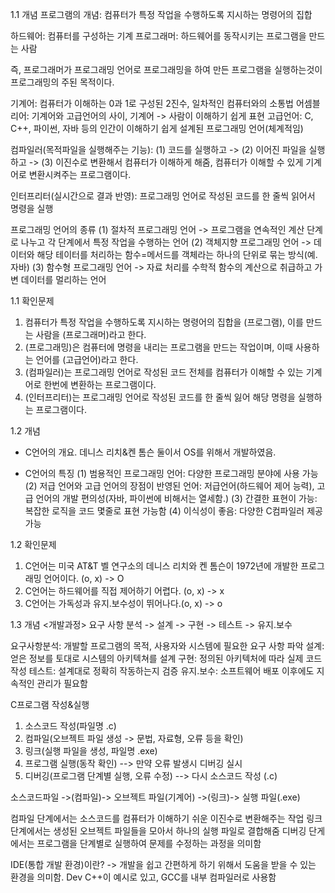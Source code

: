 1.1 개념
프로그램의 개념: 컴퓨터가 특정 작업을 수행하도록 지시하는 명령어의 집합

하드웨어: 컴퓨터를 구성하는 기계
프로그래머: 하드웨어를 동작시키는 프로그램을 만드는 사람

즉, 프로그래머가 프로그래밍 언어로 프로그래밍을 하여 만든 프로그램을 실행하는것이 프로그래밍의 주된 목적이다.


기계어: 컴퓨터가 이해하는 0과 1로 구성된 2진수, 일차적인 컴퓨터와의 소통법
어셈블리어: 기계어와 고급언어의 사이, 기계어 -> 사람이 이해하기 쉽게 표현
고급언어: C, C++, 파이썬, 자바 등의 인간이 이해하기 쉽게 설계된 프로그래밍 언어(체계적임)

컴파일러(목적파일을 실행해주는 기능): (1) 코드를 실행하고 -> (2) 이어진 파일을 실행하고 -> (3) 이진수로 변환해서 컴퓨터가
이해하게 해줌, 컴퓨터가 이해할 수 있게 기계어로 변환시켜주는 프로그램이다.

인터프리터(실시간으로 결과 반영): 프로그래밍 언어로 작성된 코드를 한 줄씩 읽어서 명령을 실행


프로그래밍 언어의 종류
  (1) 절차적 프로그래밍 언어
    -> 프로그램을 연속적인 계산 단계로 나누고 각 단계에서 특정 작업을 수행하는 언어
  (2) 객체지향 프로그래밍 언어
    -> 데이터와 해당 테이터를 처리하는 함수=메서드를 객체라는 하나의 단위로 묶는 방식(예. 자바)
  (3) 함수형 프로그래밍 언어
    -> 자료 처리를 수학적 함수의 계산으로 취급하고 가변 데이터를 멀리하는 언어

1.1 확인문제

1. 컴퓨터가 특정 작업을 수행하도록 지시하는 명령어의 집합을 (프로그램), 이를 만드는 사람을 (프로그래머)라고 한다.
2. (프로그래밍)은 컴퓨터에 명령을 내리는 프로그램을 만드는 작업이며, 이때 사용하는 언어를 (고급언어)라고 한다.
3. (컴파일러)는 프로그래밍 언어로 작성된 코드 전체를 컴퓨터가 이해할 수 있는 기계어로 한번에 변환하는 프로그램이다.
4. (인터프리터)는 프로그래밍 언어로 작성된 코드를 한 줄씩 잃어 해당 명령을 실행하는 프로그램이다.

1.2 개념
- C언어의 개요. 데니스 리치&켄 톰슨 둘이서 OS를 위해서 개발하였음.

- C언어의 특징
  (1) 범용적인 프로그래밍 언어: 다양한 프로그래밍 분야에 사용 가능
  (2) 저급 언어와 고급 언어의 장점이 반영된 언어: 저급언어(하드웨어 제어 능력), 고급 언어의 개발 편의성(자바, 파이썬에 비해서는 열세함.)
  (3) 간결한 표현이 가능: 복잡한 로직을 코드 몇줄로 표현 가능함
  (4) 이식성이 좋음: 다양한 C컴파일러 제공 가능

1.2 확인문제

1. C언어는 미국 AT&T 벨 연구소의 데니스 리치와 켄 톰슨이 1972년에 개발한 프로그래밍 언어이다. (o, x)
   -> O
2. C언어는 하드웨어를 직접 제어하기 어렵다. (o, x)
   -> x
3. C언어는 가독성과 유지.보수성이 뛰어나다.(o, x)
   -> o

1.3 개념
  <개발과정>
요구 사항 분석 -> 설계 -> 구현 -> 테스트 -> 유지.보수

요구사항분석: 개발할 프로그램의 목적, 사용자와 시스템에 필요한 요구 사항 파악
설계: 얻은 정보를 토대로 시스템의 아키텍쳐를 설계
구현: 정의된 아키텍처에 따라 실제 코드 작성
테스트: 설계대로 정확히 작동하는지 검증
유지.보수: 소프트웨어 배포 이후에도 지속적인 관리가 필요함

C프로그램 작성&실행

1. 소스코드 작성(파일명 .c)
2. 컴파일(오브젝트 파일 생성 -> 문법, 자료형, 오류 등을 확인)
3. 링크(실행 파일을 생성, 파일명 .exe)
4. 프로그램 실행(동작 확인)
 --> 만약 오류 발생시 디버깅 실시  
5. 디버깅(프로그램 단계별 실행, 오류 수정)
 --> 다시 소스코드 작성 (.c)

소스코드파일 ->(컴파일)-> 오브젝트 파일(기계어) ->(링크)-> 실행 파일(.exe)

컴파일 단계에서는 소스코드를 컴퓨터가 이해하기 쉬운 이진수로 변환해주는 작업
링크 단계에서는 생성된 오브젝트 파일들을 모아서 하나의 실행 파일로 결합해줌
디버깅 단게에서는 프로그램을 단계별로 실행하여 문제를 수정하는 과정을 의미함

IDE(통합 개발 환경)이란?
-> 개발을 쉽고 간편하게 하기 위해서 도움을 받을 수 있는 환경을 의미함.
Dev C++이 예시로 있고, GCC를 내부 컴파일러로 사용함
















